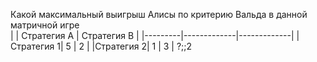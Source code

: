 Какой максимальный выигрыш Алисы по критерию Вальда в данной матричной игре       
|         | Стратегия A | Стратегия B |
|---------|-------------|-------------|
|Стратегия 1|      5      |      2      |
|Стратегия 2|      1      |      3      |
?;;2
